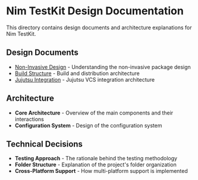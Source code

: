 # Nim TestKit Design Documentation

This directory contains design documents and architecture explanations for Nim TestKit.

## Design Documents

- [Non-Invasive Design](non-invasive-design.md) - Understanding the non-invasive package design
- [Build Structure](build-structure.md) - Build and distribution architecture
- [Jujutsu Integration](jujutsu-integration.md) - Jujutsu VCS integration architecture

## Architecture

- **Core Architecture** - Overview of the main components and their interactions
- **Configuration System** - Design of the configuration system

## Technical Decisions

- **Testing Approach** - The rationale behind the testing methodology
- **Folder Structure** - Explanation of the project's folder organization
- **Cross-Platform Support** - How multi-platform support is implemented